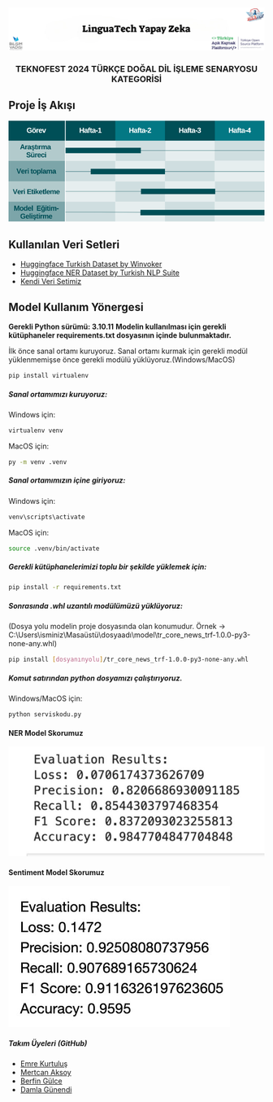 
![](READMEsrc/giris.png)
<h3 style="text-align: center;">TEKNOFEST 2024 TÜRKÇE DOĞAL DİL İŞLEME SENARYOSU KATEGORİSİ</h3>

## Proje İş Akışı
![](READMEsrc/isakisi.png)

## Kullanılan Veri Setleri
* [Huggingface Turkish Dataset by Winvoker](https://huggingface.co/datasets/winvoker/turkish-sentiment-analysis-dataset)
* [Huggingface NER Dataset by Turkish NLP Suite](https://huggingface.co/datasets/turkish-nlp-suite/turkish-wikiNER)
* [Kendi Veri Setimiz](VeriSeti/sikayetler.csv)

## Model Kullanım Yönergesi
**Gerekli Python sürümü: 3.10.11**
**Modelin kullanılması için gerekli kütüphaneler requirements.txt dosyasının içinde bulunmaktadır.**

İlk önce sanal ortamı kuruyoruz.
Sanal ortamı kurmak için gerekli modül yüklenmemişse önce gerekli modülü yüklüyoruz.(Windows/MacOS)
```bash
pip install virtualenv
 ```

##### Sanal ortamımızı kuruyoruz:
Windows için:
```bash
virtualenv venv
```
MacOS için:
```bash
py -m venv .venv
```

##### Sanal ortamımızın içine giriyoruz:
Windows için:
```bash
venv\scripts\activate
 ```
MacOS için:
```bash 
source .venv/bin/activate
```


##### Gerekli kütüphanelerimizi toplu bir şekilde yüklemek için:
```bash 
pip install -r requirements.txt
```

##### Sonrasında .whl uzantılı modülümüzü yüklüyoruz:
(Dosya yolu modelin proje dosyasında olan konumudur. Örnek -> C:\Users\isminiz\Masaüstü\dosyaadı\model\tr_core_news_trf-1.0.0-py3-none-any.whl)
```bash
pip install [dosyanınyolu]/tr_core_news_trf-1.0.0-py3-none-any.whl
```

##### Komut satırından python dosyamızı çalıştırıyoruz.
Windows/MacOS için:
```bash
python serviskodu.py
```

#### NER Model Skorumuz
![NER MODEL SKORU](READMEsrc/Ner-Model-Skorlari.jpeg)

#### Sentiment Model Skorumuz
![SENTIMENT MODEL SKORU](READMEsrc/Sentiment-Model-Skorlari.jpeg)

##### Takım Üyeleri (GitHub)
* [Emre Kurtuluş](https://github.com/EmreKurtuls)
* [Mertcan Aksoy](https://github.com/mertcanaksoy34)
* [Berfin Gülce](https://github.com/berfingulce04)
* [Damla Günendi](https://github.com/Damlagnnd)


